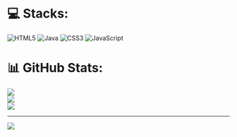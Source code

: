 


# 💻 Stacks:
![HTML5](https://img.shields.io/badge/html5-%23E34F26.svg?style=for-the-badge&logo=html5&logoColor=white) ![Java](https://img.shields.io/badge/java-%23ED8B00.svg?style=for-the-badge&logo=java&logoColor=white) ![CSS3](https://img.shields.io/badge/css3-%231572B6.svg?style=for-the-badge&logo=css3&logoColor=white) ![JavaScript](https://img.shields.io/badge/javascript-%23323330.svg?style=for-the-badge&logo=javascript&logoColor=%23F7DF1E) 
# 📊 GitHub Stats:
![](https://github-readme-stats.vercel.app/api?username=reinanmarques&theme=dark&hide_border=false&include_all_commits=false&count_private=false)<br/>
![](https://github-readme-streak-stats.herokuapp.com/?user=reinanmarques&theme=dark&hide_border=false)<br/>
![](https://github-readme-stats.vercel.app/api/top-langs/?username=reinanmarques&theme=dark&hide_border=false&include_all_commits=false&count_private=false&layout=compact)

---
[![](https://visitcount.itsvg.in/api?id=reinanmarques&icon=0&color=0)](https://visitcount.itsvg.in)

<!-- Proudly created with GPRM ( https://gprm.itsvg.in ) -->
